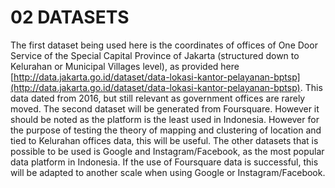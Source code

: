 # 02 DATASETS
The first dataset being used here is the coordinates of offices of One Door Service of the Special Capital Province of Jakarta (structured down to Kelurahan or Municipal Villages level), as provided here [http://data.jakarta.go.id/dataset/data-lokasi-kantor-pelayanan-bptsp](http://data.jakarta.go.id/dataset/data-lokasi-kantor-pelayanan-bptsp). This data dated from 2016, but still relevant as government offices are rarely moved.
The second dataset will be generated from Foursquare. However it should be noted as the platform is the least used in Indonesia. However for the purpose of testing the theory of mapping and clustering of location and tied to Kelurahan offices data, this will be useful.
The other datasets that is possible to be used is Google and Instagram/Facebook, as the most popular data platform in Indonesia. If the use of Foursquare data is successful, this will be adapted to another scale when using Google or Instagram/Facebook.
